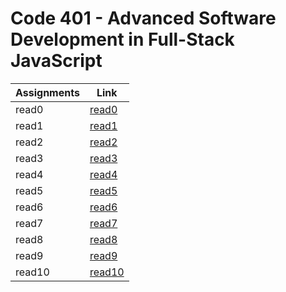 # Code 401 - Advanced Software Development in Full-Stack JavaScript 


| Assignments|             Link             |
| -----------|------------------------------|
|  read0     |  [read0](read401-0.md)       |
|  read1     |  [read1](read401-1.md)       |
|  read2     |  [read2]()       |
|  read3     |  [read3]()       |
|  read4     |  [read4]()       |
|  read5     |  [read5]()       |
|  read6     |  [read6]()       |
|  read7     |  [read7]()       |
|  read8     |  [read8]()       |
|  read9     |  [read9]()       |
|  read10    |  [read10]()     |